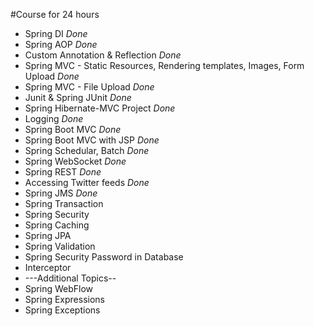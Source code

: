 #Course for 24 hours 
* Spring DI _Done_
* Spring AOP _Done_
* Custom Annotation & Reflection _Done_
* Spring MVC - Static Resources, Rendering templates, Images, Form Upload _Done_
* Spring MVC - File Upload _Done_
* Junit & Spring JUnit _Done_ <Spring JUnit>
* Spring Hibernate-MVC Project _Done_
* Logging _Done_
* Spring Boot MVC _Done_
* Spring Boot MVC with JSP _Done_
* Spring Schedular, Batch _Done_
* Spring WebSocket _Done_
* Spring REST _Done_
* Accessing Twitter feeds _Done_
* Spring JMS  _Done_
* Spring Transaction 
* Spring Security 
* Spring Caching 
* Spring JPA 
* Spring Validation 
* Spring Security Password in Database 
* Interceptor
* ---Additional Topics--
* Spring WebFlow
* Spring Expressions
* Spring Exceptions


